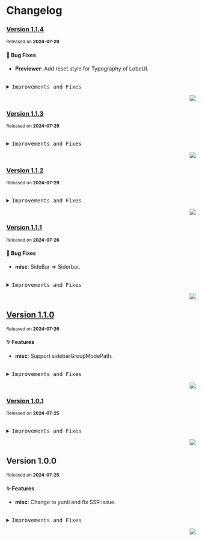 <a name="readme-top"></a>

# Changelog

### [Version 1.1.4](https://github.com/yuntijs/dumi-theme-yunti/compare/v1.1.3...v1.1.4)

<sup>Released on **2024-07-29**</sup>

#### 🐛 Bug Fixes

- **Previewer**: Add reset style for Typography of LobeUI.

<br/>

<details>
<summary><kbd>Improvements and Fixes</kbd></summary>

#### What's fixed

- **Previewer**: Add reset style for Typography of LobeUI ([7041ba0](https://github.com/yuntijs/dumi-theme-yunti/commit/7041ba0))

</details>

<div align="right">

[![](https://img.shields.io/badge/-BACK_TO_TOP-151515?style=flat-square)](#readme-top)

</div>

### [Version 1.1.3](https://github.com/yuntijs/dumi-theme-yunti/compare/v1.1.2...v1.1.3)

<sup>Released on **2024-07-29**</sup>

<br/>

<details>
<summary><kbd>Improvements and Fixes</kbd></summary>

</details>

<div align="right">

[![](https://img.shields.io/badge/-BACK_TO_TOP-151515?style=flat-square)](#readme-top)

</div>

### [Version 1.1.2](https://github.com/yuntijs/dumi-theme-yunti/compare/v1.1.1...v1.1.2)

<sup>Released on **2024-07-29**</sup>

<br/>

<details>
<summary><kbd>Improvements and Fixes</kbd></summary>

</details>

<div align="right">

[![](https://img.shields.io/badge/-BACK_TO_TOP-151515?style=flat-square)](#readme-top)

</div>

### [Version 1.1.1](https://github.com/yuntijs/dumi-theme-yunti/compare/v1.1.0...v1.1.1)

<sup>Released on **2024-07-26**</sup>

#### 🐛 Bug Fixes

- **misc**: SideBar => Siderbar.

<br/>

<details>
<summary><kbd>Improvements and Fixes</kbd></summary>

#### What's fixed

- **misc**: SideBar => Siderbar ([db5bde7](https://github.com/yuntijs/dumi-theme-yunti/commit/db5bde7))

</details>

<div align="right">

[![](https://img.shields.io/badge/-BACK_TO_TOP-151515?style=flat-square)](#readme-top)

</div>

## [Version 1.1.0](https://github.com/yuntijs/dumi-theme-yunti/compare/v1.0.1...v1.1.0)

<sup>Released on **2024-07-26**</sup>

#### ✨ Features

- **misc**: Support sidebarGroupModePath.

<br/>

<details>
<summary><kbd>Improvements and Fixes</kbd></summary>

#### What's improved

- **misc**: Support sidebarGroupModePath ([052f0dd](https://github.com/yuntijs/dumi-theme-yunti/commit/052f0dd))

</details>

<div align="right">

[![](https://img.shields.io/badge/-BACK_TO_TOP-151515?style=flat-square)](#readme-top)

</div>

### [Version 1.0.1](https://github.com/yuntijs/dumi-theme-yunti/compare/v1.0.0...v1.0.1)

<sup>Released on **2024-07-25**</sup>

<br/>

<details>
<summary><kbd>Improvements and Fixes</kbd></summary>

</details>

<div align="right">

[![](https://img.shields.io/badge/-BACK_TO_TOP-151515?style=flat-square)](#readme-top)

</div>

## Version 1.0.0

<sup>Released on **2024-07-25**</sup>

#### ✨ Features

- **misc**: Change to yunti and fix SSR issue.

<br/>

<details>
<summary><kbd>Improvements and Fixes</kbd></summary>

#### What's improved

- **misc**: Change to yunti and fix SSR issue ([2d9c02f](https://github.com/yuntijs/dumi-theme-yunti/commit/2d9c02f))

</details>

<div align="right">

[![](https://img.shields.io/badge/-BACK_TO_TOP-151515?style=flat-square)](#readme-top)

</div>
